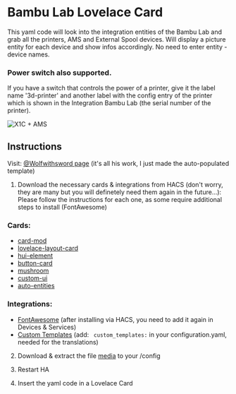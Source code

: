 # Bambu Lab Lovelace Card
This yaml code will look into the integration entities of the Bambu Lab and grab all the printers, AMS and External Spool devices.
Will display a picture entity for each device and show infos accordingly.
No need to enter entity - device names.

### Power switch also supported. 
If you have a switch that controls the power of a printer, give it the label name '3d-printer' and another label with the config entry of the printer which is shown in the Integration Bambu Lab (the serial number of the printer).

![X1C + AMS](https://github.com/user-attachments/assets/a0fb80e2-7f34-4791-8991-6da3b9ca3372)

## Instructions
Visit: [@Wolfwithsword page](https://wolfwithsword.com/bambulab-home-assistant-dashboard/) (it's all his work, I just made the auto-populated template)

1) Download the necessary cards & integrations from HACS (don't worry, they are many but you will definetely need them again in the future...):
Please follow the instructions for each one, as some require additional steps to install (FontAwesome)

### Cards:
* [card-mod](https://github.com/thomasloven/lovelace-card-mod)
* [lovelace-layout-card](https://github.com/thomasloven/lovelace-layout-card)
* [hui-element](https://github.com/thomasloven/lovelace-hui-element)
* [button-card](https://github.com/custom-cards/button-card)
* [mushroom](https://github.com/piitaya/lovelace-mushroom)
* [custom-ui](https://github.com/Mariusthvdb/custom-ui)
* [auto-entities](https://github.com/thomasloven/lovelace-auto-entities)

### Integrations:
* [FontAwesome](https://github.com/thomasloven/hass-fontawesome) (after installing via HACS, you need to add it again in Devices & Services)
* [Custom Templates](https://github.com/PiotrMachowski/Home-Assistant-custom-components-Custom-Templates) (add: `
custom_templates:` in your configuration.yaml, needed for the translations)
 
2) Download & extract the file [media](https://nightly.link/WolfwithSword/Bambu-HomeAssistant-Flows/workflows/media_archive/main/bambu-ha-media-files.zip) to your /config

3) Restart HA

4) Insert the yaml code in a Lovelace Card
